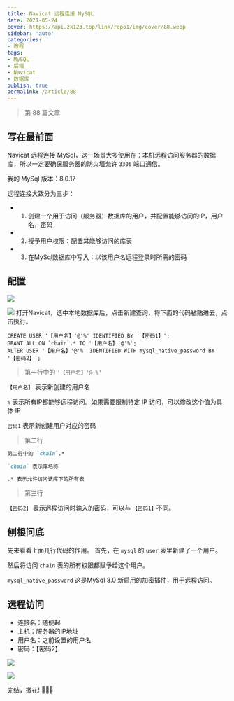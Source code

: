 ```yaml
---
title: Navicat 远程连接 MySQL
date: 2021-05-24
cover: https://api.zk123.top/link/repo1/img/cover/88.webp
sidebar: 'auto'
categories:
- 教程
tags:
- MySQL
- 后端
- Navicat
- 数据库
publish: true
permalink: /article/88
---
```


> 第 88 篇文章
<!-- more -->

## 写在最前面
Navicat 远程连接 MySql，这一场景大多使用在：本机远程访问服务器的数据库，所以一定要确保服务器的防火墙允许 `3306` 端口通信。

我的 MySql 版本：8.0.17

远程连接大致分为三步：
- 1. 创建一个用于访问（服务器）数据库的用户，并配置能够访问的IP，用户名，密码
- 2. 授予用户权限：配置其能够访问的库表
- 3. 在MySql数据库中写入：以该用户名远程登录时所需的密码


## 配置
![](https://api.zk123.top/link/repo1/img/2021/navicat_remote_connect_mysql_1.png)

![](https://api.zk123.top/link/repo1/img/2021/navicat_remote_connect_mysql_2.png)
打开Navicat，选中本地数据库后，点击新建查询，将下面的代码粘贴进去，点击执行。

```mysql
CREATE USER '【用户名】'@'%' IDENTIFIED BY '【密码1】'; 
GRANT ALL ON `chain`.* TO '【用户名】'@'%'; 
ALTER USER '【用户名】'@'%' IDENTIFIED WITH mysql_native_password BY '【密码2】';
```

> 第一行中的 `'【用户名】'@'%'`

`【用户名】` 表示新创建的用户名

`%` 表示所有IP都能够远程访问。如果需要限制特定 IP 访问，可以修改这个值为具体 IP

`密码1` 表示新创建用户对应的密码

> 第二行
```md
第二行中的 `chain`.*

`chain` 表示库名称

.* 表示允许访问该库下的所有表
```

> 第三行

`【密码2】` 表示远程访问时输入的密码，可以与 `【密码1】`不同。


## 刨根问底
先来看看上面几行代码的作用。
首先，在 `mysql` 的 `user` 表里新建了一个用户。

然后将访问 `chain` 表的所有权限都赋予给这个用户。

`mysql_native_password` 这是MySql 8.0 新启用的加密插件，用于远程访问。

## 远程访问
- 连接名：随便起
- 主机：服务器的IP地址
- 用户名：之前设置的用户名
- 密码：【密码2】

![](https://api.zk123.top/link/repo1/img/2021/navicat_remote_connect_mysql_3.png)

![](https://api.zk123.top/link/repo1/img/2021/navicat_remote_connect_mysql_4.png)

完结，撒花! :cherry_blossom::cherry_blossom::cherry_blossom: